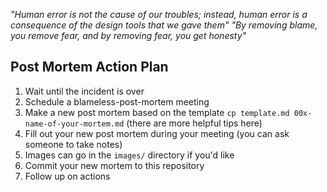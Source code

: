 _"Human error is not the cause of our troubles; instead, human error is a consequence of the design tools that we gave them"_
_"By removing blame, you remove fear, and by removing fear, you get honesty"_
## Post Mortem Action Plan
1. Wait until the incident is over
1. Schedule a blameless-post-mortem meeting
1. Make a new post mortem based on the template `cp template.md 00x-name-of-your-mortem.md` (there are more helpful tips here)
1. Fill out your new post mortem during your meeting (you can ask someone to take notes)
1. Images can go in the `images/` directory if you'd like
1. Commit your new mortem to this repository
1. Follow up on actions